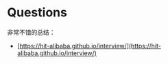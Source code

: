 # Questions

非常不错的总结：

+ [https://hit-alibaba.github.io/interview/](https://hit-alibaba.github.io/interview/)

